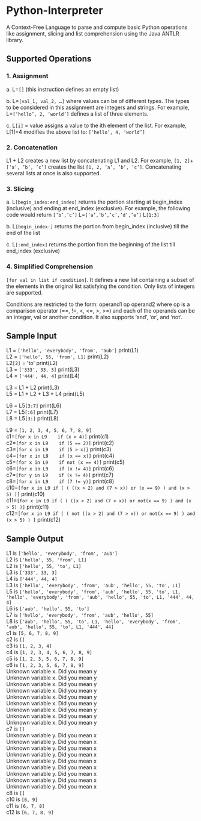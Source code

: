 # Python-Interpreter
A Context-Free Language to parse and compute basic Python operations like assignment, slicing and list comprehension using the Java ANTLR library.

## Supported Operations
### 1. Assignment
a. L=`[]` (this instruction defines an empty list)

b. L=`[val_1, val_2, …]` where values can be of different types. The types to be considered in this assignment are integers and strings. For example, L=`[‘hello’, 2, ‘world’]` defines a list of three elements.

c. L`[i]` = value assigns a value to the ith element of the list. For example, L[1]=4 modifies the above list to: `[‘hello’, 4, ‘world’]`

### 2. Concatenation
L1 + L2 creates a new list by concatenating L1 and L2. For example,
`[1, 2]`+`[‘a’, ’b’, ’c’]` creates the list `[1, 2, ‘a’, ’b’, ’c’]`. Concatenating several lists at once is also supported.

### 3. Slicing
a. L`[begin_index:end_index]` returns the portion starting at begin_index (inclusive) and ending at end_index (exclusive). For example, the following code would return `[’b’,’c’]`
L=`[‘a’,’b’,’c’,’d’,’e’]`
L`[1:3]`

b. L`[begin_index:]` returns the portion from begin_index (inclusive) till the end of the list

c. L`[:end_index]` returns the portion from the beginning of the list till end_index (exclusive)

### 4. Simplified Comprehension
`[for val in list if condition]`. It defines a new list containing a subset of the elements in the original list satisfying the condition. Only lists of integers are supported.

Conditions are restricted to the form: operand1 op operand2 where op is a comparison operator (==, !=, <, <=, >, >=) and each of the operands can be an integer, val or another condition. It also supports ‘and’, ‘or’, and ‘not’. 

## Sample Input
L1 = `['hello', 'everybody', 'from', 'aub']`	print(L1)  
L2 = `['hello', 55, 'from', L1]`			print(L2)  
L2`[2]` = 'to'				print(L2)  
L3 = `['333', 33, 3]`				print(L3)  
L4 = `['444', 44, 4]`				print(L4)  
  
L3 = L1 + L2				print(L3)  
L5 = L1 + L2 + L3 + L4			print(L5)  
  
L6 = L5`[3:7]`				print(L6)  
L7 = L5`[:6]`				print(L7)  
L8 = L5`[3:]`				print(L8)  

L9 = `[1, 2, 3, 4, 5, 6, 7, 8, 9]`  
c1=`[for x in L9 	if (x > 4)]`			print(c1)  
c2=`[for x in L9 	if (5 == 2)]`		print(c2)  
c3=`[for x in L9 	if (5 > x)]` 		print(c3)  
c4=`[for x in L9 	if (x == x)]`		print(c4)  
c5=`[for x in L9 	if not (x == 4)]`		print(c5)  
c6=`[for x in L9 	if (x != 4)]`		print(c6)  
c7=`[for y in L9 	if (x != 4)]`		print(c7)  
c8=`[for x in L9 	if (7 != y)]`		print(c8)  
c10=`[for x in L9 if ( ( ((x > 2) and (7 > x)) or (x == 9) ) and (x > 5) )]` 		print(c10)  
c11=`[for x in L9 if ( ( ((x > 2) and (7 > x)) or not(x == 9) ) and (x > 5) )]`  		print(c11)  
c12=`[for x in L9 if ( ( not ((x > 2) and (7 > x)) or not(x == 9) ) and (x > 5) ) ]`   	print(c12)  

## Sample Output
L1 is `['hello', 'everybody', 'from', 'aub']`  
L2 is `['hello', 55, 'from', L1]`  
L2 is `['hello', 55, 'to', L1]`  
L3 is `['333', 33, 3]`  
L4 is `['444', 44, 4]`  
L3 is `['hello', 'everybody', 'from', 'aub', 'hello', 55, 'to', L1]`  
L5 is `['hello', 'everybody', 'from', 'aub', 'hello', 55, 'to', L1, 'hello', 'everybody', 'from', 'aub', 'hello', 55, 'to', L1, '444', 44, 4]`  
L6 is `['aub', 'hello', 55, 'to']`  
L7 is `['hello', 'everybody', 'from', 'aub', 'hello', 55]`  
L8 is `['aub', 'hello', 55, 'to', L1, 'hello', 'everybody', 'from', 'aub', 'hello', 55, 'to', L1, '444', 44]`  
c1 is `[5, 6, 7, 8, 9]`  
c2 is `[]`  
c3 is `[1, 2, 3, 4]`  
c4 is `[1, 2, 3, 4, 5, 6, 7, 8, 9]`  
c5 is `[1, 2, 3, 5, 6, 7, 8, 9]`  
c6 is `[1, 2, 3, 5, 6, 7, 8, 9]`  
Unknown variable x. Did you mean y  
Unknown variable x. Did you mean y  
Unknown variable x. Did you mean y  
Unknown variable x. Did you mean y  
Unknown variable x. Did you mean y  
Unknown variable x. Did you mean y  
Unknown variable x. Did you mean y  
Unknown variable x. Did you mean y  
Unknown variable x. Did you mean y  
c7 is `[]`  
Unknown variable y. Did you mean x  
Unknown variable y. Did you mean x  
Unknown variable y. Did you mean x  
Unknown variable y. Did you mean x  
Unknown variable y. Did you mean x  
Unknown variable y. Did you mean x  
Unknown variable y. Did you mean x  
Unknown variable y. Did you mean x  
Unknown variable y. Did you mean x  
c8 is `[]`  
c10 is `[6, 9]`  
c11 is `[6, 7, 8]`  
c12 is `[6, 7, 8, 9]`  
